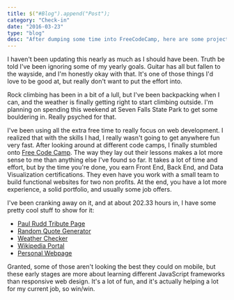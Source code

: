 ```yaml
---
title: $("#Blog").append("Post");
category: "Check-in"
date: "2016-03-23"
type: "blog"
desc: "After dumping some time into FreeCodeCamp, here are some projects I have to share."
---
```


I haven't been updating this nearly as much as I should have been. Truth be told I've been ignoring some of my yearly goals. Guitar has all but fallen to the wayside, and I'm honestly okay with that. It's one of those things I'd love to be good at, but really don't want to put the effort into.

Rock climbing has been in a bit of a lull, but I've been backpacking when I can, and the weather is finally getting right to start climbing outside. I'm planning on spending this weekend at Seven Falls State Park to get some bouldering in. Really psyched for that.

I've been using all the extra free time to really focus on web development. I realized that with the skills I had, I really wasn't going to get anywhere fun very fast. After looking around at different code camps, I finally stumbled onto [Free Code Camp](http://freecodecamp.com/). The way they lay out their lessons makes a lot more sense to me than anything else I've found so far. It takes a lot of time and effort, but by the time you're done, you earn Front End, Back End, and Data Visualization certifications. They even have you work with a small team to build functional websites for two non profits. At the end, you have a lot more experience, a solid portfolio, and usually some job offers.

I've been cranking away on it, and at about 202.33 hours in, I have some pretty cool stuff to show for it:

- [Paul Rudd Tribute Page](http://crashthebot.net/freecodecamp/tribute)
- [Random Quote Generator](http://crashthebot.net/freecodecamp/quotes)
- [Weather Checker](http://crashthebot.net/freecodecamp/weather)
- [Wikipedia Portal](http://crashthebot.net/freecodecamp/wiki)
- [Personal Webpage](http://crashthebot.net/)

Granted, some of those aren't looking the best they could on mobile, but these early stages are more about learning different JavaScript frameworks than responsive web design. It's a lot of fun, and it's actually helping a lot for my current job, so win/win.
